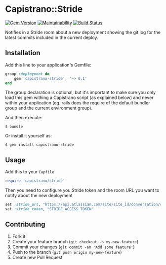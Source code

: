 # Capistrano::Stride

[![Gem Version](https://badge.fury.io/rb/capistrano-stride.svg)](https://badge.fury.io/rb/capistrano-stride)
[![Maintainability](https://api.codeclimate.com/v1/badges/2aa1419d1454294270fb/maintainability)](https://codeclimate.com/github/ArsenBespalov/capistrano-stride/maintainability)
[![Build Status](https://travis-ci.org/ArsenBespalov/capistrano-stride.svg?branch=master)](https://travis-ci.org/ArsenBespalov/capistrano-stride)

Notifies in a Stride room about a new deployment showing the git log for the latest 
commits included in the current deploy.

## Installation

Add this line to your application's Gemfile:

```ruby
group :deployment do
    gem 'capistrano-stride', '~> 0.1'
end
```

The group declaration is optional, but it's important to make sure you only load this gem
withing a Capistrano script (as explained below) and never within your application
(eg. rails does the require of the default bundler group and the current environment group).

And then execute:

```
$ bundle
```

Or install it yourself as:

```
$ gem install capistrano-stride
```

## Usage

Add this to your `Capfile`

```ruby
require 'capistrano/stride'
```

Then you need to configure you Stride token and the room URL you want to notify about
the new deployment

```ruby
set :stride_url, "https://api.atlassian.com/site/site_id/conversation/conversation_id/message"
set :stride_token, "STRIDE_ACCESS_TOKEN"
```

## Contributing

1. Fork it
2. Create your feature branch (`git checkout -b my-new-feature`)
3. Commit your changes (`git commit -am 'Add some feature'`)
4. Push to the branch (`git push origin my-new-feature`)
5. Create new Pull Request